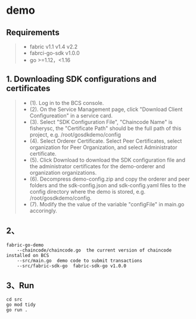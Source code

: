 # demo


## Requirements 
> * fabric v1.1 v1.4 v2.2
> * fabrci-go-sdk v1.0.0
> * go >=1.12，<1.16

## 1. Downloading SDK configurations and certificates
> * (1). Log in to the BCS console.
> * (2). On the Service Management page, click "Download Client Configureation" in a service card.
> * (3). Select "SDK Configuration File", "Chaincode Name" is fisherysc, the "Certificate Path" should be the full path of this project, e.g. /root/gosdkdemo/config
> * (4). Select Orderer Certificate. Select Peer Certificates, select organization for Peer Organization, and select Administrator certificate.
> * (5). Click Download to download the SDK configuration file and the administrator certificates for the demo-orderer and organization organizations.
> * (6). Decompress demo-config.zip and copy the orderer and peer folders and the sdk-config.json and sdk-config.yaml files to the config directory where the demo is stored, e.g. /root/gosdkdemo/config. 
> * (7). Modify the the value of the variable "configFile" in main.go accoringly. 

## 2、
	fabric-go-demo
		--chaincode/chaincode.go  the current version of chaincode installed on BCS
        --src/main.go  demo code to submit transactions
        --src/fabric-sdk-go  fabric-sdk-go v1.0.0

## 3、Run
```
cd src
go mod tidy
go run .
```
